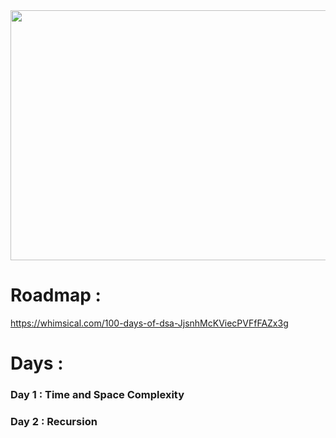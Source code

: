 <img src="https://github.com/Nimisha-Mavar/DSA/assets/112267753/670e6e5b-7b42-491b-b729-8f199fb74386" width="800" height="400" />


# Roadmap :
https://whimsical.com/100-days-of-dsa-JjsnhMcKViecPVFfFAZx3g

# Days :
### Day 1 : Time and Space Complexity

### Day 2 : Recursion
